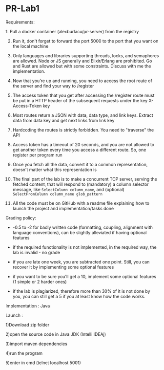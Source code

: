 # PR-Lab1 
Requirements:

​1. Pull a docker container (alexburlacu/pr-server) from the registry

2. Run it, don't forget to forward the port 5000 to the port that you want on the local machine

3. Only languages and libraries supporting threads, locks, and semaphores are allowed. Node or JS generally and Elixir/Erlang are prohibited. Go and Rust are allowed but with some constraints. Discuss with me the implementation.

4. Now that you're up and running, you need to access the root route of the server and find your way to /register

5. The access token that you get after accessing the /register route must be put in a HTTP header of the subsequent requests under the key X-Access-Token key

6. Most routes return a JSON with data, data type, and link keys. Extract data from data key and get next links from link key

7. Hardcoding the routes is strictly forbidden. You need to "traverse" the API

8. Access token has a timeout of 20 seconds, and you are not allowed to get another token every time you access a different route. So, one register per program run

9. Once you fetch all the data, convert it to a common representation, doesn't matter what this representation is

10. The final part of the lab is to make a concurrent TCP server, serving the fetched content, that will respond to (mandatory) a column selector message, like `SelectColumn column_name`, and (optional) `SelectFromColumn column_name glob_pattern`

11. All the code must be on GitHub with a readme file explaining how to launch the project and implementation/tasks done



Grading policy:
- -0.5 to -2 for badly written code (formatting, coupling, alignment with language conventions), can be slightly alleviated if having optional features

- if the required functionality is not implemented, in the required way, the lab is invalid - no grade

- if you are late one week, you are subtracted one point. Still, you can recover it by implementing some optional features

- if you want to be sure you'll get a 10, implement some optional features (1 simple or 2 harder ones)

- if the lab is plagiarized, therefore more than 30% of it is not done by you, you can still get a 5 if you at least know how the code works. 



Implementation : Java 

Launch :

1)Download zip folder 

2)open the source code in Java JDK (Intelli IDEAj)

3)import maven dependencies

4)run the program 

5)enter in cmd (telnet localhost 5001)

